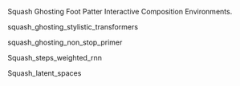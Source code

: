 Squash Ghosting Foot Patter Interactive Composition Environments.



squash_ghosting_stylistic_transformers

squash_ghosting_non_stop_primer

Squash_steps_weighted_rnn

Squash_latent_spaces
